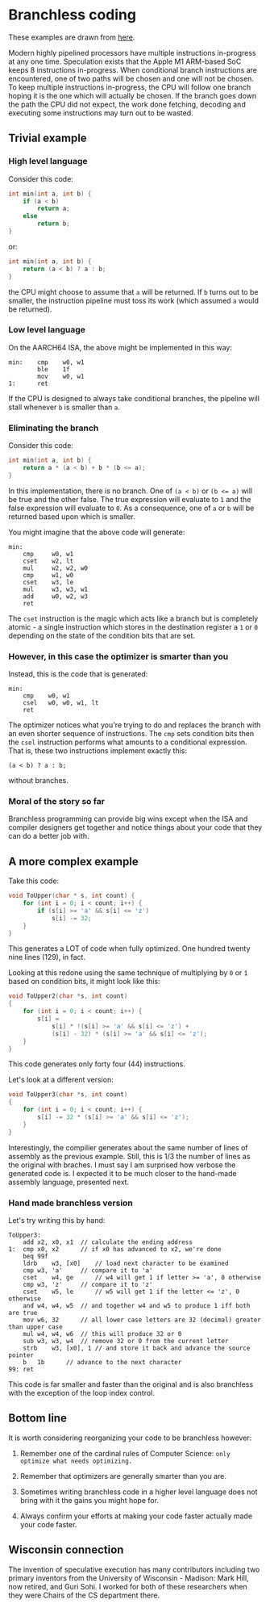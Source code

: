 # Branchless coding

These examples are drawn from [here](https://www.youtube.com/watch?v=bVJ-mWWL7cE).

Modern highly pipelined processors have multiple instructions in-progress at any one time. Speculation exists that the Apple M1 ARM-based SoC keeps 8 instructions in-progress. When conditional branch instructions are encountered, one of two paths will be chosen and one will not be chosen. To keep multiple instructions in-progress, the CPU will follow one branch hoping it is the one which will actually be chosen. If the branch goes down the path the CPU did not expect, the work done fetching, decoding and executing some instructions may turn out to be wasted.

## Trivial example

### High level language

Consider this code:

```c++
int min(int a, int b) {
    if (a < b)
        return a;
    else
        return b;
}
```

or:

```c++
int min(int a, int b) {
    return (a < b) ? a : b;
}
```

the CPU might choose to assume that `a` will be returned. If `b` turns out to be smaller, the instruction pipeline must toss its work (which assumed `a` would be returned).

### Low level language

On the AARCH64 ISA, the above might be implemented in this way:

```text
min:    cmp    w0, w1
        ble    1f
        mov    w0, w1
1:      ret
```

If the CPU is designed to always take conditional branches, the pipeline will stall whenever `b` is smaller than `a`.

### Eliminating the branch

Consider this code:

```c++
int min(int a, int b) {
    return a * (a < b) + b * (b <= a);
}
```

In this implementation, there is no branch. One of `(a < b)` or `(b <= a)` will be true and the other false. The true expression will evaluate to `1` and the false expression will evaluate to `0`. As a consequence, one of `a` or `b` will be returned based upon which is smaller.

You might imagine that the above code will generate:

```text
min: 
    cmp     w0, w1
    cset    w2, lt
    mul     w2, w2, w0
    cmp     w1, w0
    cset    w3, le
    mul     w3, w3, w1
    add     w0, w2, w3
    ret
```

The `cset` instruction is the magic which acts like a branch but is completely atomic - a single instruction which stores in the destination register a `1` or `0` depending on the state of the condition bits that are set.

### However, in this case the optimizer is smarter than you

Instead, this is the code that is generated:

```text
min:
    cmp    w0, w1
    csel   w0, w0, w1, lt
    ret
```

The optimizer notices what you're trying to do and replaces the branch with an even shorter sequence of instructions. The `cmp` sets condition bits then the `csel` instruction performs what amounts to a conditional expression. That is, these two instructions implement exactly this:

```text
(a < b) ? a : b;
```

without branches.

### Moral of the story so far

Branchless programming can provide big wins except when the ISA and compiler designers get together and notice things about your code that they can do a better job with.

## A more complex example

Take this code:

```c++
void ToUpper(char * s, int count) {
    for (int i = 0; i < count; i++) {
        if (s[i] >= 'a' && s[i] <= 'z')
            s[i] -= 32;
    }
}
```

This generates a LOT of code when fully optimized. One hundred twenty nine lines (129), in fact.

Looking at this redone using the same technique of multiplying by `0` or `1` based on condition bits, it might look like this:

```c++
void ToUpper2(char *s, int count)
{
    for (int i = 0; i < count; i++) {
        s[i] = 
            s[i] * !(s[i] >= 'a' && s[i] <= 'z') +
            (s[i] - 32) * (s[i] >= 'a' && s[i] <= 'z');
    }
}
```

This code generates only forty four (44) instructions.

Let's look at a different version:

```c++
void ToUpper3(char *s, int count)
{
    for (int i = 0; i < count; i++) {
        s[i] -= 32 * (s[i] >= 'a' && s[i] <= 'z');
    }
}
```

Interestingly, the compilier generates about the same number of lines of assembly as the previous example. Still, this is 1/3 the number of lines as the original with braches. I must say I am surprised how verbose the generated code is. I expected it to be much closer to the hand-made assembly language, presented next.

### Hand made branchless version

Let's try writing this by hand:

```text
ToUpper3:
	add	x2, x0, x1	// calculate the ending address
1:	cmp	x0, x2		// if x0 has advanced to x2, we're done
	beq	99f
	ldrb	w3, [x0]	// load next character to be examined
	cmp	w3, 'a'		// compare it to 'a'
	cset	w4, ge		// w4 will get 1 if letter >= 'a', 0 otherwise
	cmp	w3, 'z'		// compare it to 'z'
	cset	w5, le		// w5 will get 1 if the letter <= 'z', 0 otherwise
	and	w4, w4, w5	// and together w4 and w5 to produce 1 iff both are true
	mov	w6, 32		// all lower case letters are 32 (decimal) greater than upper case
	mul	w4, w4, w6	// this will produce 32 or 0
	sub	w3, w3, w4	// remove 32 or 0 from the current letter
	strb	w3, [x0], 1	// and store it back and advance the source pointer
	b 	1b 		// advance to the next character
99: ret
```

This code is far smaller and faster than the original and is also branchless with the exception of the loop index control.

## Bottom line

It is worth considering reorganizing your code to be branchless however:

1. Remember one of the cardinal rules of Computer Science: `only optimize what needs optimizing.`

2. Remember that optimizers are generally smarter than you are.

3. Sometimes writing branchless code in a higher level language does not bring with it the gains you might hope for.

4. Always confirm your efforts at making your code faster actually made your code faster.

## Wisconsin connection

The invention of speculative execution has many contributors including two primary inventors from the University of Wisconsin - Madison: Mark Hill, now retired, and Guri Sohi. I worked for both of these researchers when they were Chairs of the CS department there.
